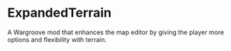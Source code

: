 # ExpandedTerrain
A Wargroove mod that enhances the map editor by giving the player more options and flexibility with terrain.
